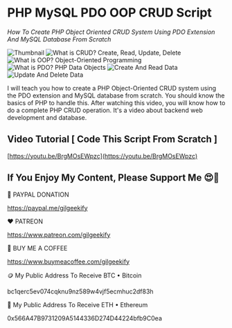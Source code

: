 # PHP MySQL PDO OOP CRUD Script

_How To Create PHP Object Oriented CRUD System Using PDO Extension And MySQL Database From Scratch_

![Thumbnail](https://raw.githubusercontent.com/saeedkohansal/PHP-OOP-CRUD-PDO-MySQL-Script/main/images/PHP-OOP-CRUD-PDO-MySQL-Script.png "Thumbnail")
![What is CRUD? Create, Read, Update, Delete](https://raw.githubusercontent.com/saeedkohansal/PHP-OOP-CRUD-PDO-MySQL-Script/main/images/What-is-CRUD.png "What is CRUD?")
![What is OOP? Object-Oriented Programming](https://raw.githubusercontent.com/saeedkohansal/PHP-OOP-CRUD-PDO-MySQL-Script/main/images/What-is-OOP.png "What is OOP?")
![What is PDO? PHP Data Objects](https://raw.githubusercontent.com/saeedkohansal/PHP-OOP-CRUD-PDO-MySQL-Script/main/images/What-is-PDO.png "What is PDO?")
![Create And Read Data](https://raw.githubusercontent.com/saeedkohansal/PHP-OOP-CRUD-PDO-MySQL-Script/main/images/Create-and-Read.png "Create And Read Data")
![Update And Delete Data](https://raw.githubusercontent.com/saeedkohansal/PHP-OOP-CRUD-PDO-MySQL-Script/main/images/Update-and-Delete.png "Update And Delete Data")

I will teach you how to create a PHP Object-Oriented CRUD system using the PDO extension and MySQL database from scratch. You should know the basics of PHP to handle this. After watching this video, you will know how to do a complete PHP CRUD operation. It's a video about backend web development and database.

## Video Tutorial [ Code This Script From Scratch ]
[https://youtu.be/BrgMOsEWpzc](https://youtu.be/BrgMOsEWpzc)

 

## If You Enjoy My Content, Please Support Me 😍🙏

💙 PAYPAL DONATION

https://paypal.me/gilgeekify

❤️ PATREON

https://www.patreon.com/gilgeekify

💛 BUY ME A COFFEE

https://www.buymeacoffee.com/gilgeekify

🪙 My Public Address To Receive BTC • Bitcoin

bc1qerc5ev074cqknu9nz589w4vjf5ecmhuc2df83h

🥈 My Public Address To Receive ETH • Ethereum

0x566A47B9731209A5144336D274D44224bfb9C0ea
